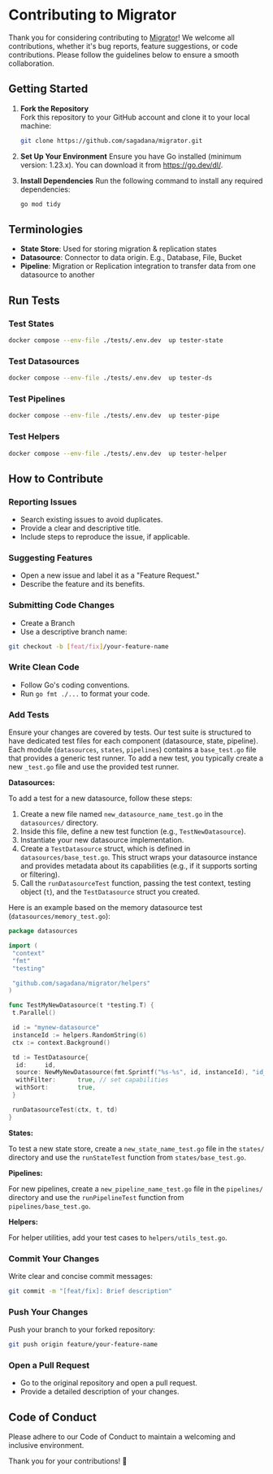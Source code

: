 # Contributing to Migrator

Thank you for considering contributing to [Migrator](https://github.com/sagadana/migrator)! We welcome all
contributions, whether it's bug reports, feature suggestions, or code contributions. Please follow the guidelines below
to ensure a smooth collaboration.

## Getting Started

1. **Fork the Repository**  
   Fork this repository to your GitHub account and clone it to your local machine:

   ```bash
   git clone https://github.com/sagadana/migrator.git
   ```

2. **Set Up Your Environment** Ensure you have Go installed (minimum version: 1.23.x). You can download it from
   <https://go.dev/dl/>.

3. **Install Dependencies** Run the following command to install any required dependencies:

   ```bash
   go mod tidy
   ```

## Terminologies

- **State Store**: Used for storing migration & replication states
- **Datasource**: Connector to data origin. E.g., Database, File, Bucket
- **Pipeline**: Migration or Replication integration to transfer data from one datasource to another

## Run Tests

### Test States

```sh
docker compose --env-file ./tests/.env.dev  up tester-state
```

### Test Datasources

```sh
docker compose --env-file ./tests/.env.dev  up tester-ds
```

### Test Pipelines

```sh
docker compose --env-file ./tests/.env.dev  up tester-pipe
```

### Test Helpers

```sh
docker compose --env-file ./tests/.env.dev  up tester-helper
```

## How to Contribute

### Reporting Issues

- Search existing issues to avoid duplicates.
- Provide a clear and descriptive title.
- Include steps to reproduce the issue, if applicable.

### Suggesting Features

- Open a new issue and label it as a "Feature Request."
- Describe the feature and its benefits.

### Submitting Code Changes

- Create a Branch
- Use a descriptive branch name:

```bash
git checkout -b [feat/fix]/your-feature-name
```

### Write Clean Code

- Follow Go's coding conventions.
- Run `go fmt ./...` to format your code.

### Add Tests

Ensure your changes are covered by tests. Our test suite is structured to have dedicated test files for each component
(datasource, state, pipeline). Each module (`datasources`, `states`, `pipelines`) contains a `base_test.go` file that
provides a generic test runner. To add a new test, you typically create a new `_test.go` file and use the provided test
runner.

**Datasources:**

To add a test for a new datasource, follow these steps:

1. Create a new file named `new_datasource_name_test.go` in the `datasources/` directory.
2. Inside this file, define a new test function (e.g., `TestNewDatasource`).
3. Instantiate your new datasource implementation.
4. Create a `TestDatasource` struct, which is defined in `datasources/base_test.go`. This struct wraps your datasource
   instance and provides metadata about its capabilities (e.g., if it supports sorting or filtering).
5. Call the `runDatasourceTest` function, passing the test context, testing object (`t`), and the `TestDatasource`
   struct you created.

Here is an example based on the memory datasource test (`datasources/memory_test.go`):

```go
package datasources

import (
 "context"
 "fmt"
 "testing"

 "github.com/sagadana/migrator/helpers"
)

func TestMyNewDatasource(t *testing.T) {
 t.Parallel()

 id := "mynew-datasource"
 instanceId := helpers.RandomString(6)
 ctx := context.Background()

 td := TestDatasource{
  id:     id,
  source: NewMyNewDatasource(fmt.Sprintf("%s-%s", id, instanceId), "id_field"),
  withFilter:      true, // set capabilities
  withSort:        true,
 }

 runDatasourceTest(ctx, t, td)
}
```

**States:**

To test a new state store, create a `new_state_name_test.go` file in the `states/` directory and use the `runStateTest`
function from `states/base_test.go`.

**Pipelines:**

For new pipelines, create a `new_pipeline_name_test.go` file in the `pipelines/` directory and use the `runPipelineTest`
function from `pipelines/base_test.go`.

**Helpers:**

For helper utilities, add your test cases to `helpers/utils_test.go`.

### Commit Your Changes

Write clear and concise commit messages:

```bash
git commit -m "[feat/fix]: Brief description"
```

### Push Your Changes

Push your branch to your forked repository:

```bash
git push origin feature/your-feature-name
```

### Open a Pull Request

- Go to the original repository and open a pull request.
- Provide a detailed description of your changes.

## Code of Conduct

Please adhere to our Code of Conduct to maintain a welcoming and inclusive environment.

Thank you for your contributions! 🎉
